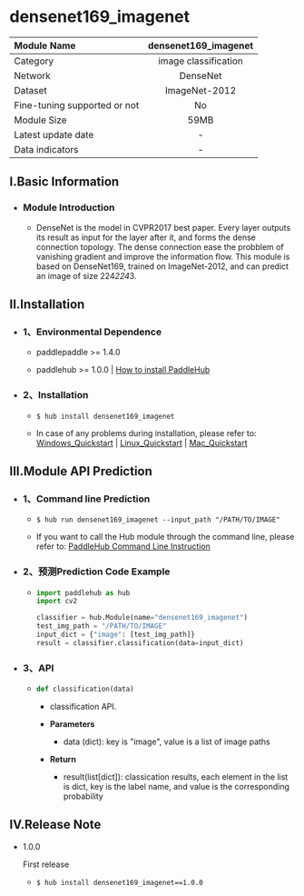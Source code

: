 # densenet169_imagenet

|Module Name|densenet169_imagenet|
| :--- | :---: |
|Category|image classification|
|Network|DenseNet|
|Dataset|ImageNet-2012|
|Fine-tuning supported or not|No|
|Module Size|59MB|
|Latest update date|-|
|Data indicators|-|


## I.Basic Information



- ### Module Introduction

  - DenseNet is the model in CVPR2017 best paper. Every layer outputs its result as input for the layer after it, and forms the dense connection topology. The dense connection ease the probblem of vanishing gradient and improve the information flow. This module is based on DenseNet169, trained on ImageNet-2012, and can predict an image of size 224*224*3.  

## II.Installation

- ### 1、Environmental Dependence  

  - paddlepaddle >= 1.4.0  

  - paddlehub >= 1.0.0  | [How to install PaddleHub](../../../../docs/docs_en/get_start/installation.rst)


- ### 2、Installation

  - ```shell
    $ hub install densenet169_imagenet
    ```
  - In case of any problems during installation, please refer to: [Windows_Quickstart](../../../../docs/docs_en/get_start/windows_quickstart.md) | [Linux_Quickstart](../../../../docs/docs_en/get_start/linux_quickstart.md) | [Mac_Quickstart](../../../../docs/docs_en/get_start/mac_quickstart.md)

## III.Module API Prediction

- ### 1、Command line Prediction

  - ```shell
    $ hub run densenet169_imagenet --input_path "/PATH/TO/IMAGE"
    ```
  - If you want to call the Hub module through the command line, please refer to: [PaddleHub Command Line Instruction](../../../../docs/docs_ch/tutorial/cmd_usage.rst)

- ### 2、预测Prediction Code Example

  - ```python
    import paddlehub as hub
    import cv2

    classifier = hub.Module(name="densenet169_imagenet")
    test_img_path = "/PATH/TO/IMAGE"
    input_dict = {"image": [test_img_path]}
    result = classifier.classification(data=input_dict)
    ```

- ### 3、API

  - ```python
    def classification(data)
    ```
    - classification API.
    - **Parameters**
      - data (dict): key is "image", value is a list of image paths

    - **Return**
      - result(list[dict]): classication results, each element in the list is dict, key is the label name, and value is the corresponding probability





## IV.Release Note

* 1.0.0

  First release

  - ```shell
    $ hub install densenet169_imagenet==1.0.0
    ```
